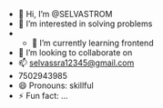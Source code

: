 - 👋 Hi, I’m @SELVASTROM
- 👀 I’m interested in solving problems
- - 🌱 I’m currently learning frontend
- 💞️ I’m looking to collaborate on
- 📫 selvassra12345@gmail.com
- 7502943985
- 😄 Pronouns: skillful
- ⚡ Fun fact: ...

<!---
SELVASTROM/SELVASTROM is a ✨ special ✨ repository because its `README.md` (this file) appears on your GitHub profile.
You can click the Preview link to take a look at your changes.
--->
